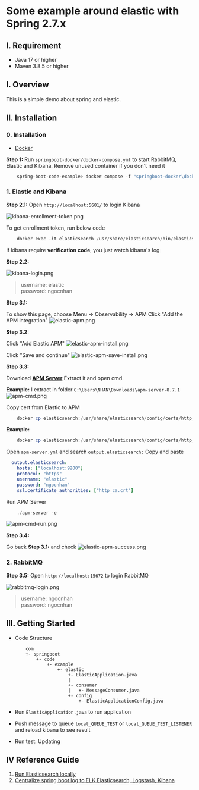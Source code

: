 # Some example around elastic with Spring 2.7.x

## I. Requirement
- Java 17 or higher
- Maven 3.8.5 or higher

## I. Overview

This is a simple demo about spring and elastic.

## II. Installation

### 0. **Installation**

- [Docker](https://www.docker.com/)

**Step 1:** Run `springboot-docker/docker-compose.yml` to start RabbitMQ, Elastic and Kibana. Remove unused container if you don't need it

```powershell
    spring-boot-code-example> docker compose -f "springboot-docker\docker-compose.yml" up -d --build
```

### 1. **Elastic and Kibana**

**Step 2.1:** Open `http://localhost:5601/` to login Kibana

![kibana-enrollment-token.png](images/kibana-enrollment-token.png)

To get enrollment token, run below code
```powershell
    docker exec -it elasticsearch /usr/share/elasticsearch/bin/elasticsearch-create-enrollment-token -s kibana
```
If kibana require **verification code**, you just watch kibana's log

**Step 2.2:**

![kibana-login.png](images/kibana-login.png)

> username: elastic <br />
> password: ngocnhan

**Step 3.1:**

To show this page, choose Menu -> Observability -> APM
Click "Add the APM integration"
![elastic-apm.png](images/elastic-apm.png)

**Step 3.2:**

Click "Add Elastic APM"
![elastic-apm-install.png](images/elastic-apm-install.png)

Click "Save and continue"
![elastic-apm-save-install.png](images/elastic-apm-save-install.png)

**Step 3.3:**

Download [**APM Server**](https://www.elastic.co/downloads/apm)
Extract it and open cmd.

**Example:** I extract in folder `C:\Users\NHAN\Downloads\apm-server-8.7.1`
![apm-cmd.png](images/apm-cmd.png)

Copy cert from Elastic to APM
```powershell
    docker cp elasticsearch:/usr/share/elasticsearch/config/certs/http_ca.crt <Path>\apm-server-8.7.1
```
**Example:**
```powershell
    docker cp elasticsearch:/usr/share/elasticsearch/config/certs/http_ca.crt C:\Users\NHAN\Downloads\apm-server-8.7.1
```

Open `apm-server.yml` and search `output.elasticsearch:`
Copy and paste

```yaml
  output.elasticsearch:
    hosts: ["localhost:9200"]
    protocol: "https"
    username: "elastic"
    password: "ngocnhan"
    ssl.certificate_authorities: ["http_ca.crt"]
```

Run APM Server
```powershell
    ./apm-server -e
```
![apm-cmd-run.png](images/apm-cmd-run.png)

**Step 3.4:**

Go back **Step 3.1:** and check
![elastic-apm-success.png](images/elastic-apm-success.png)

### 2. **RabbitMQ**

**Step 3.5:** Open `http://localhost:15672` to login RabbitMQ

![rabbitmq-login.png](images/rabbitmq-login.png)

>username: ngocnhan <br/>
>password: ngocnhan


## III. Getting Started

- Code Structure

    ```
        com
        +- springboot
            +- code
                +- example
                    +- elastic
                        +- ElasticApplication.java
                        |
                        +- consumer
                        |   +- MessageConsumer.java
                        +- config
                            +- ElasticApplicationConfig.java
    ```

- Run `ElasticApplication.java` to run application

- Push message to queue `local_QUEUE_TEST` or `local_QUEUE_TEST_LISTENER` and reload kibana to see result

- Run test: Updating

## IV Reference Guide

1. [Run Elasticsearch locally](https://www.elastic.co/guide/en/elasticsearch/reference/current/run-elasticsearch-locally.html)
2. [Centralize spring boot log to ELK Elasticsearch, Logstash, Kibana](https://www.youtube.com/watch?v=hvYUwUmHB6M)